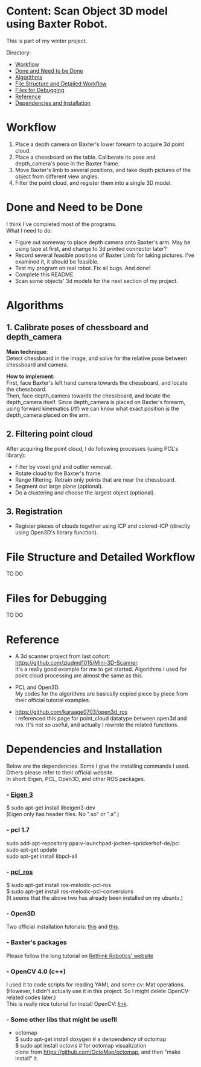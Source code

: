 
# Content: Scan Object 3D model using Baxter Robot.
This is part of my winter project.

Directory:
-   [Workflow](#workflow)
-   [Done and Need to be Done](#done-and-need-to-be-done)
-   [Algorithms](#algorithms)
-   [File Structure and Detailed
    Workflow](#file-structure-and-detailed-workflow)
-   [Files for Debugging](#files-for-debugging)
-   [Reference](#reference)
-   [Dependencies and Installation](#dependencies-and-installation)

# Workflow

1. Place a depth camera on Baxter's lower forearm to acquire 3d point cloud.
2. Place a chessboard on the table. Caliberate its pose and depth_camera's pose in the Baxter frame.
3. Move Baxter's limb to several positions, and take depth pictures of the object from different view angles.
4. Filter the point cloud, and register them into a single 3D model.

# Done and Need to be Done

I think I've completed most of the programs.  
What I need to do:   
* Figure out someway to place depth camera onto Baxter's arm. May be using tape at first, and change to 3d printed connector later?
* Record several feasible positions of Baxter Limb for taking pictures. I've examined it, it should be feasible.
* Test my program on real robot. Fix all bugs. And done!
* Complete this README.
* Scan some objects' 3d models for the next section of my project.

# Algorithms

## 1. Calibrate poses of chessboard and depth_camera

**Main technique**:  
Detect chessboard in the image, and solve for the relative pose between chessboard and camera.  

**How to implement:**  
First, face Baxter's left hand camera towards the chessboard, and locate the chessboard.  
Then, face depth_camera towards the chessboard, and locate the depth_camera itself. Since depth_camera is placed on Baxter's forearm, using forward kinematics (/tf) we can know what exact position is the depth_camera placed on the arm.

## 2. Filtering point cloud
After acquiring the point cloud, I do following processes (using PCL's library): 
* Filter by voxel grid and outlier removal.
* Rotate cloud to the Baxter's frame.
* Range filtering. Retrain only points that are near the chessboard.
* Segment out large plane (optional).
* Do a clustering and choose the largest object (optional).

## 3. Registration
* Register pieces of clouds together using ICP and colored-ICP (directly using Open3D's library function).


# File Structure and Detailed Workflow
TO DO

# Files for Debugging
TO DO

# Reference

* A 3d scanner project from last cohort:  
 https://github.com/zjudmd1015/Mini-3D-Scanner.  
It's a really good example for me to get started. Algorithms I used for point cloud processing are almost the same as this.

* PCL and Open3D.  
My codes for the algorithms are basically copied piece by piece from their official tutorial examples.

* https://github.com/karaage0703/open3d_ros  
I referenced this page for point_cloud datatype  between open3d and ros. It's not so useful, and actually I rewrote the related functions.


# Dependencies and Installation
Below are the dependencies. Some I give the installing commands I used. Others please refer to their official website.  
In short: Eigen, PCL, Open3D, and other ROS packages.


### - [Eigen 3](http://eigen.tuxfamily.org/index.php?title=Main_Page)
$ sudo apt-get install libeigen3-dev  
(Eigen only has header files. No ".so" or ".a".)

### - pcl 1.7
sudo add-apt-repository ppa:v-launchpad-jochen-sprickerhof-de/pcl  
sudo apt-get update  
sudo apt-get install libpcl-all  

### - [pcl_ros](http://wiki.ros.org/pcl_ros)
$ sudo apt-get install ros-melodic-pcl-ros  
$ sudo apt-get install ros-melodic-pcl-conversions  
(It seems that the above two has already been installed on my ubuntu.)

### - Open3D
Two official installation tutorials: [this](http://www.open3d.org/docs/getting_started.html) and [this](http://www.open3d.org/docs/compilation.html).

### - Baxter's packages
Please follow the long tutorial on [Rethink Robotics' website](http://sdk.rethinkrobotics.com/wiki/Hello_Baxter)


### - OpenCV 4.0 (c++)
I used it to code scripts for reading YAML and some cv::Mat operations. (However, I didn't actually use it in this project. So I might delete OpenCV-related codes later.)  
This is really nice tutorial for install OpenCV: [link](https://www.pyimagesearch.com/2018/08/15/how-to-install-opencv-4-on-ubuntu/).

### - Some other libs that might be usefll
* octomap  
$ sudo apt-get install doxygen # a denpendency of octomap  
$ sudo apt install octovis # for octomap visualization  
clone from https://github.com/OctoMap/octomap, and then "make install" it.  
